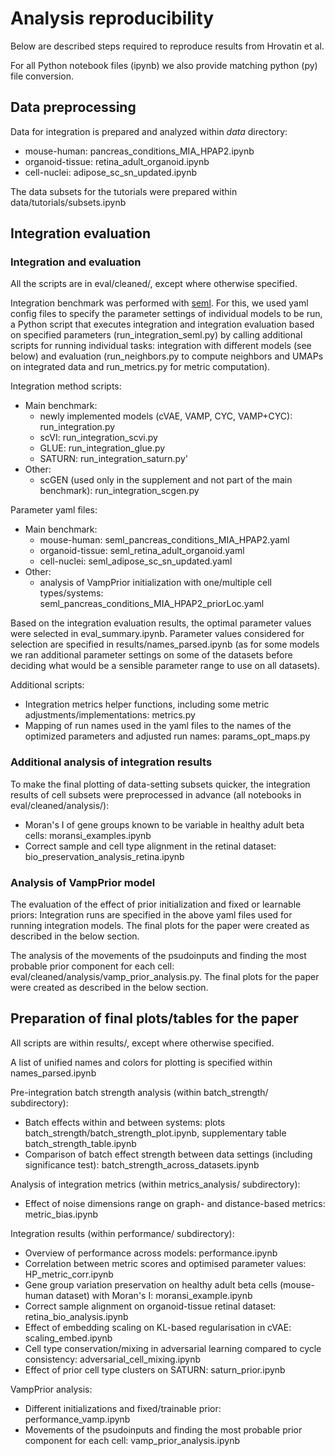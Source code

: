 # Analysis reproducibility

Below are described steps required to reproduce results from Hrovatin et al. 

For all Python notebook files (ipynb) we also provide matching python (py) file conversion.

## Data preprocessing

Data for integration is prepared and analyzed within _data_ directory:
- mouse-human: pancreas_conditions_MIA_HPAP2.ipynb
- organoid-tissue: retina_adult_organoid.ipynb
- cell-nuclei: adipose_sc_sn_updated.ipynb

The data subsets for the tutorials were prepared within data/tutorials/subsets.ipynb

## Integration evaluation

### Integration and evaluation

All the scripts are in eval/cleaned/, except where otherwise specified.

Integration benchmark was performed with [seml](https://github.com/TUM-DAML/seml). For this, we used yaml config files to specify the parameter settings of individual models to be run, a Python script that executes integration and integration evaluation based on specified parameters (run_integration_seml.py) by calling additional scripts for running individual tasks: integration with different models (see below) and evaluation (run_neighbors.py to compute neighbors and UMAPs on integrated data and run_metrics.py for metric computation).

Integration method scripts:
- Main benchmark:
  - newly implemented models (cVAE, VAMP, CYC, VAMP+CYC): run_integration.py
  - scVI: run_integration_scvi.py
  - GLUE: run_integration_glue.py
  - SATURN: run_integration_saturn.py' 
- Other:
  - scGEN (used only in the supplement and not part of the main benchmark): run_integration_scgen.py

Parameter yaml files:
- Main benchmark:
  - mouse-human: seml_pancreas_conditions_MIA_HPAP2.yaml
  - organoid-tissue: seml_retina_adult_organoid.yaml
  - cell-nuclei: seml_adipose_sc_sn_updated.yaml
- Other:
  - analysis of VampPrior initialization with one/multiple cell types/systems: seml_pancreas_conditions_MIA_HPAP2_priorLoc.yaml

Based on the integration evaluation results, the optimal parameter values were selected in eval_summary.ipynb. Parameter values considered for selection are specified in results/names_parsed.ipynb (as for some models we ran additional parameter settings on some of the datasets before deciding what would be a sensible parameter range to use on all datasets).

Additional scripts:
- Integration metrics helper functions, including some metric adjustments/implementations: metrics.py
- Mapping of run names used in the yaml files to the names of the optimized parameters and adjusted run names: params_opt_maps.py
  
### Additional analysis of integration results

To make the final plotting of data-setting subsets quicker, the integration results of cell subsets were preprocessed in advance (all notebooks in eval/cleaned/analysis/):
- Moran's I of gene groups known to be variable in healthy adult beta cells: moransi_examples.ipynb
- Correct sample and cell type alignment in the retinal dataset: bio_preservation_analysis_retina.ipynb

### Analysis of VampPrior model

The evaluation of the effect of prior initialization and fixed or learnable priors: Integration runs are specified in the above yaml files used for running integration models. The final plots for the paper were created as described in the below section.

The analysis of the movements of the psudoinputs and finding the most probable prior component for each cell: eval/cleaned/analysis/vamp_prior_analysis.py. The final plots for the paper were created as described in the below section.

## Preparation of final plots/tables for the paper

All scripts are within results/, except where otherwise specified.

A list of unified names and colors for plotting is specified within names_parsed.ipynb

Pre-integration batch strength analysis (within batch_strength/ subdirectory):
- Batch effects within and between systems: plots batch_strength/batch_strength_plot.ipynb, supplementary table batch_strength_table.ipynb
- Comparison of batch effect strength between data settings (including significance test): batch_strength_across_datasets.ipynb

Analysis of integration metrics (within metrics_analysis/ subdirectory):
- Effect of noise dimensions range on graph- and distance-based metrics: metric_bias.ipynb

Integration results (within performance/ subdirectory):
- Overview of performance across models: performance.ipynb
- Correlation between metric scores and optimised parameter values: HP_metric_corr.ipynb
- Gene group variation preservation on healthy adult beta cells (mouse-human dataset) with Moran's I: moransi_example.ipynb
- Correct sample alignment on organoid-tissue retinal dataset: retina_bio_analysis.ipynb
- Effect of embedding scaling on KL-based regularisation in cVAE: scaling_embed.ipynb
- Cell type conservation/mixing in adversarial learning compared to cycle consistency: adversarial_cell_mixing.ipynb
- Effect of prior cell type clusters on SATURN: saturn_prior.ipynb

VampPrior analysis:
- Different initializations and fixed/trainable prior: performance_vamp.ipynb
- Movements of the psudoinputs and finding the most probable prior component for each cell: vamp_prior_analysis.ipynb
